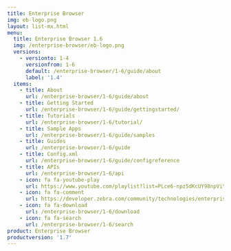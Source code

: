 ```yaml
---
title: Enterprise Browser
img: eb-logo.png
layout: list-mx.html
menu:
  title: Enterprise Browser 1.6
  img: /enterprise-browser/eb-logo.png
  versions:
    - versionto: 1-4
      versionfrom: 1-6
      default: /enterprise-browser/1-6/guide/about
      label: '1.4'
  items:
    - title: About
      url: /enterprise-browser/1-6/guide/about
    - title: Getting Started
      url: /enterprise-browser/1-6/guide/gettingstarted/
    - title: Tutorials
      url: /enterprise-browser/1-6/tutorial/
    - title: Sample Apps
      url: /enterprise-browser/1-6/guide/samples
    - title: Guides
      url: /enterprise-browser/1-6/guide
    - title: Config.xml
      url: /enterprise-browser/1-6/guide/configreference
    - title: APIs
      url: /enterprise-browser/1-6/api
    - icon: fa fa-youtube-play
      url: https://www.youtube.com/playlist?list=PLce6-npz5dKcUY98npViY6QbuL3yhAXCx
    - icon: fa fa-comment
      url: https://developer.zebra.com/community/technologies/enterprisebrowser
    - icon: fa fa-download
      url: /enterprise-browser/1-6/download
    - icon: fa fa-search
      url: /enterprise-browser/1-6/search
product: Enterprise Browser
productversion: '1.7'
---
```

